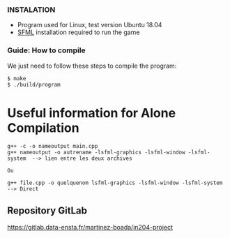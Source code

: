 ### INSTALATION
* Program used for Linux, test version Ubuntu 18.04
* [SFML](https://www.sfml-dev.org/download/sfml/2.5.1/) installation required to run the game


### Guide: How to compile
We just need to follow these steps to compile the program:

```sh
$ make
$ ./build/program
```

# Useful information for Alone Compilation
    g++ -c -o nameoutput main.cpp
    g++ nameoutput -o autrename -lsfml-graphics -lsfml-window -lsfml-system  --> lien entre les deux archives

    Ou

    g++ file.cpp -o quelquenom lsfml-graphics -lsfml-window -lsfml-system  --> Direct

## Repository GitLab

https://gitlab.data-ensta.fr/martinez-boada/in204-project